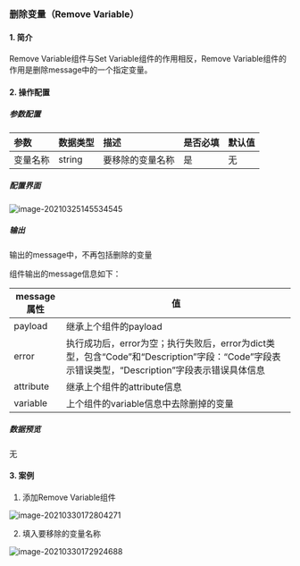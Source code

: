 ### 删除变量（Remove Variable）

#### 1. 简介

Remove Variable组件与Set Variable组件的作用相反，Remove Variable组件的作用是删除message中的一个指定变量。

#### 2. 操作配置

##### 参数配置

| 参数     | 数据类型 | 描述             | 是否必填 | 默认值 |
| :------- | :------- | :--------------- | :------- | ------ |
| 变量名称 | string   | 要移除的变量名称 | 是       | 无     |

##### 配置界面

![image-20210325145534545](https://qcloudimg.tencent-cloud.cn/raw/ed66b946bc366e104cc364dfba38ef37.png)

##### 输出

输出的message中，不再包括删除的变量

组件输出的message信息如下：

| message属性 | 值                                                           |
| ----------- | ------------------------------------------------------------ |
| payload     | 继承上个组件的payload                                        |
| error       | 执行成功后，error为空；执行失败后，error为dict类型，包含“Code”和“Description”字段：“Code”字段表示错误类型，“Description”字段表示错误具体信息 |
| attribute   | 继承上个组件的attribute信息                                  |
| variable    | 上个组件的variable信息中去除删掉的变量                       |

##### 数据预览

无

#### 3. 案例

1. 添加Remove Variable组件

![image-20210330172804271](https://qcloudimg.tencent-cloud.cn/raw/e761cd9561567cde138c327891b25ced.png)

2. 填入要移除的变量名称

![image-20210330172924688](https://qcloudimg.tencent-cloud.cn/raw/920f42cfec2bf38feb675775ceca237f.png)
